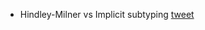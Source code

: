 *   Hindley-Milner vs Implicit subtyping [tweet](https://twitter.com/javierwchavarri/status/1082597155628568577)
